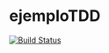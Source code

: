 # ejemploTDD

[![Build Status](https://travis-ci.org/damianlattenero/eis2015-2.svg?branch=master)](https://travis-ci.org/damianlattenero/eis)
